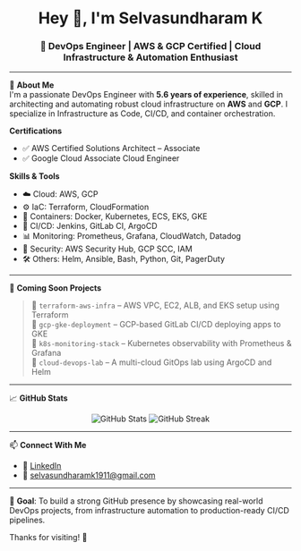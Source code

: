 <h1 align="center">Hey 👋, I'm Selvasundharam K</h1>
<h3 align="center">🚀 DevOps Engineer | AWS & GCP Certified | Cloud Infrastructure & Automation Enthusiast</h3>

---

🔧 **About Me**  
I'm a passionate DevOps Engineer with **5.6 years of experience**, skilled in architecting and automating robust cloud infrastructure on **AWS** and **GCP**. I specialize in Infrastructure as Code, CI/CD, and container orchestration.

**Certifications**  
- ✅ AWS Certified Solutions Architect – Associate  
- ✅ Google Cloud Associate Cloud Engineer  

**Skills & Tools**  
- ☁️ Cloud: AWS, GCP  
- ⚙️ IaC: Terraform, CloudFormation  
- 🐳 Containers: Docker, Kubernetes, ECS, EKS, GKE  
- 🚀 CI/CD: Jenkins, GitLab CI, ArgoCD  
- 📊 Monitoring: Prometheus, Grafana, CloudWatch, Datadog  
- 🔐 Security: AWS Security Hub, GCP SCC, IAM  
- 🛠️ Others: Helm, Ansible, Bash, Python, Git, PagerDuty

---

📌 **Coming Soon Projects**  
> 🔹 `terraform-aws-infra` – AWS VPC, EC2, ALB, and EKS setup using Terraform  
> 🔹 `gcp-gke-deployment` – GCP-based GitLab CI/CD deploying apps to GKE  
> 🔹 `k8s-monitoring-stack` – Kubernetes observability with Prometheus & Grafana  
> 🔹 `cloud-devops-lab` – A multi-cloud GitOps lab using ArgoCD and Helm  

---

📈 **GitHub Stats**
<p align="center">
  <img src="https://github-readme-stats.vercel.app/api?username=devops-pilot&show_icons=true&theme=radical" alt="GitHub Stats" />
  <img src="https://github-readme-streak-stats.herokuapp.com/?user=devops-pilot&theme=radical" alt="GitHub Streak" />
</p>

---

📫 **Connect With Me**
- 🔗 [LinkedIn](https://www.linkedin.com/in/selva-sundharam-k-060a60206)
- 📧 selvasundharamk1911@gmail.com

---

🎯 **Goal**: To build a strong GitHub presence by showcasing real-world DevOps projects, from infrastructure automation to production-ready CI/CD pipelines.

Thanks for visiting! 🚀
